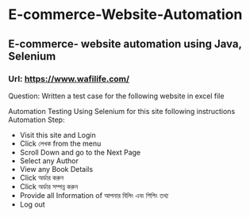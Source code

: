 # E-commerce-Website-Automation
## E-commerce- website automation using Java, Selenium 

### Url: https://www.wafilife.com/
Question: 
Written a test case for the following website in excel file
 
Automation Testing Using Selenium for this site following instructions
Automation Step:

- Visit this site and Login 
- Click  লেখক from the menu
- Scroll Down and go to the Next Page
- Select any Author
- View any Book Details
- Click অর্ডার করুন
- Click অর্ডার সম্পন্ন করুন
- Provide all Information of  আপনার বিলিং এবং শিপিং তথ্য
- Log out


